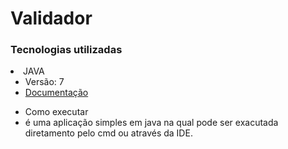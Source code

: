 # Validador

<h3>Tecnologias utilizadas</h3>
  <li>JAVA
    <ul>
	<li>Versão: 7</li>
      <li> <a href="https://javaee.github.io/javaee-spec/javadocs/" target="_blank">Documentação</a> </li>
    </ul>
    <ul>
	<li> Como executar</li>
      <li> é uma aplicação simples em java na qual pode ser exacutada diretamento pelo cmd ou através da IDE.</li>
    </ul>
  </li>
</ul>